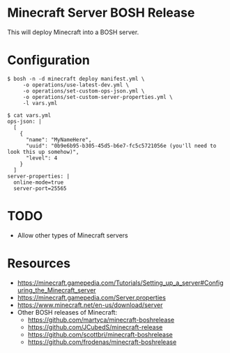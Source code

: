 # Minecraft Server BOSH Release

This will deploy Minecraft into a BOSH server.

# Configuration

```
$ bosh -n -d minecraft deploy manifest.yml \
     -o operations/use-latest-dev.yml \
	 -o operations/set-custom-ops-json.yml \
	 -o operations/set-custom-server-properties.yml \
	 -l vars.yml
```

```
$ cat vars.yml
ops-json: |
  [
    {
      "name": "MyNameHere",
      "uuid": "0b9e6b95-b305-45d5-b6e7-fc5c5721056e (you'll need to look this up somehow)",
      "level": 4
    }
  ]
server-properties: |
  online-mode=true
  server-port=25565
```

# TODO

* Allow other types of Minecraft servers

# Resources

* https://minecraft.gamepedia.com/Tutorials/Setting_up_a_server#Configuring_the_Minecraft_server
* https://minecraft.gamepedia.com/Server.properties
* https://www.minecraft.net/en-us/download/server
* Other BOSH releases of Minecraft:
  * https://github.com/martyca/minecraft-boshrelease
  * https://github.com/JCubedS/minecraft-release
  * https://github.com/scottbri/minecraft-boshrelease
  * https://github.com/frodenas/minecraft-boshrelease
